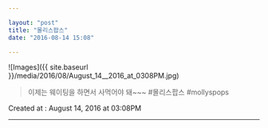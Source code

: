 ```yaml
---

layout: "post"  
title: "몰리스팝스"  
date: "2016-08-14 15:08"

---
```


![Images]({{ site.baseurl }}/media/2016/08/August_14__2016_at_0308PM.jpg)

> 이제는 웨이팅을 하면서 사먹어야 돼~~~ #몰리스팝스 #mollyspops

Created at : August 14, 2016 at 03:08PM

---
